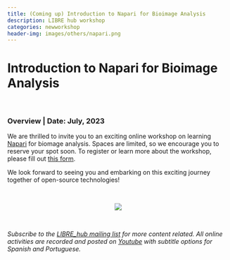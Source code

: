```yaml
---
title: (Coming up) Introduction to Napari for Bioimage Analysis
description: LIBRE hub workshop
categories: newworkshop
header-img: images/others/napari.png
---
```


# Introduction to Napari for Bioimage Analysis

<br>

### Overview | Date: July, 2023

We are thrilled to invite you to an exciting online workshop on learning [Napari](https://napari.org/stable/) for biomage analysis. Spaces are limited, so we encourage you to reserve your spot soon. To register or learn more about the workshop, please fill out [this form](https://docs.google.com/forms/d/e/1FAIpQLSfI1ostEkfJMFc-hXD3nndusale9aa5rmKUgMku31-S73ZzcA/viewform).

We look forward to seeing you and embarking on this exciting journey together of open-source technologies!

<br>

<p align="center">
<img src="{{site.baseurl}}/images/others/napari.png" data-action="zoom">
</p>

<br>

*Subscribe to the [LIBRE_hub mailing list](https://mailchi.mp/2efa11be3d6b/libre_hub) for more content related. All online activities are recorded and posted on [Youtube](https://www.youtube.com/channel/UCKaffupDA8KKrDE0rd668Xw) with subtitle options for Spanish and Portuguese.*
